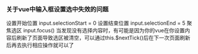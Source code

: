 ### 关于vue中输入框设置选中失效的问题
设置开始位置
input.selectionStart = 0
设置结束位置
input.selectionEnd = 5
聚焦选区
input.focus()
当发现没有选择内容时，有可能是因为你的vue在你设置内容后刷新了页面导致选区被清空，可以通过this.$nextTick()后在下一次页面刷新后再去执行相应操作就可以了